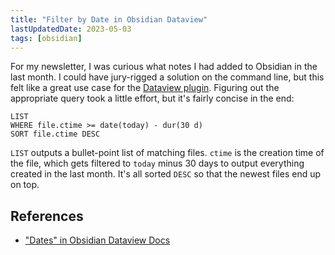 ```yaml
---
title: "Filter by Date in Obsidian Dataview"
lastUpdatedDate: 2023-05-03
tags: [obsidian]
---
```


For my newsletter, I was curious what notes I had added to Obsidian in the last month.
I could have jury-rigged a solution on the command line, but this felt like a great use case for the [Dataview plugin](https://blacksmithgu.github.io/obsidian-dataview/).
Figuring out the appropriate query took a little effort, but it's fairly concise in the end:

```dataview
LIST
WHERE file.ctime >= date(today) - dur(30 d)
SORT file.ctime DESC
```

`LIST` outputs a bullet-point list of matching files.
`ctime` is the creation time of the file, which gets filtered to `today` minus 30 days to output everything created in the last month.
It's all sorted `DESC` so that the newest files end up on top.

## References

- ["Dates" in Obsidian Dataview Docs](https://blacksmithgu.github.io/obsidian-dataview/reference/literals/#dates)
